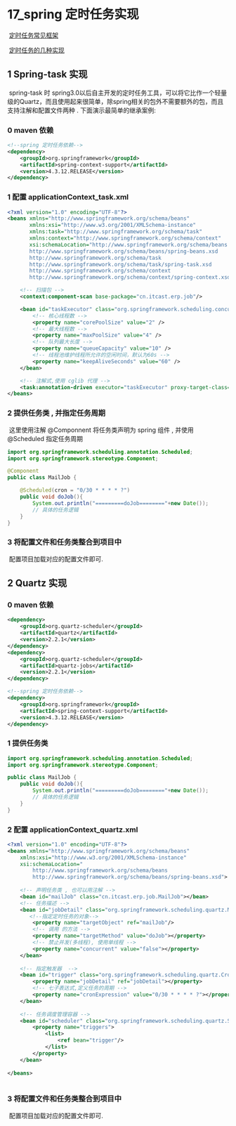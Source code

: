 # 17_spring 定时任务实现

​	[定时任务常见框架](https://www.jianshu.com/p/780235132d81)

​	[定时任务的几种实现](http://gong1208.iteye.com/blog/1773177)

## 1 Spring-task 实现

​	spring-task 时 spring3.0以后自主开发的定时任务工具，可以将它比作一个轻量级的Quartz，而且使用起来很简单，除spring相关的包外不需要额外的包，而且支持注解和配置文件两种 . 下面演示最简单的继承案例:

### 0 maven 依赖

```xml
<!--spring 定时任务依赖-->
<dependency>
    <groupId>org.springframework</groupId>
    <artifactId>spring-context-support</artifactId>
    <version>4.3.12.RELEASE</version>
</dependency>
```

### 1 配置 applicationContext_task.xml

```xml
<?xml version="1.0" encoding="UTF-8"?>
<beans xmlns="http://www.springframework.org/schema/beans"
       xmlns:xsi="http://www.w3.org/2001/XMLSchema-instance"
       xmlns:task="http://www.springframework.org/schema/task"
       xmlns:context="http://www.springframework.org/schema/context"
       xsi:schemaLocation="http://www.springframework.org/schema/beans
       http://www.springframework.org/schema/beans/spring-beans.xsd
       http://www.springframework.org/schema/task
       http://www.springframework.org/schema/task/spring-task.xsd
       http://www.springframework.org/schema/context
       http://www.springframework.org/schema/context/spring-context.xsd">

    <!-- 扫描包 -->
    <context:component-scan base-package="cn.itcast.erp.job"/>

    <bean id="taskExecutor" class="org.springframework.scheduling.concurrent.ThreadPoolTaskExecutor">
        <!-- 核心线程数 -->
        <property name="corePoolSize" value="2" />
        <!-- 最大线程数 -->
        <property name="maxPoolSize" value="4" />
        <!-- 队列最大长度 -->
        <property name="queueCapacity" value="10" />
        <!-- 线程池维护线程所允许的空闲时间，默认为60s -->
        <property name="keepAliveSeconds" value="60" />
    </bean>

    <!-- 注解式,使用 cglib 代理 -->
    <task:annotation-driven executor="taskExecutor" proxy-target-class="true"/>
</beans>

```

### 2 提供任务类 , 并指定任务周期

​	这里使用注解 @Componnent 将任务类声明为 spring 组件 , 并使用 @Scheduled  指定任务周期

```java
import org.springframework.scheduling.annotation.Scheduled;
import org.springframework.stereotype.Component;

@Component
public class MailJob {

	@Scheduled(cron = "0/30 * * * * ?")
	public void doJob(){
		System.out.println("=========doJob========"+new Date());
		// 具体的任务逻辑
	}
}
```

### 3 将配置文件和任务类整合到项目中

​	配置项目加载对应的配置文件即可.

## 2 Quartz 实现

### 0 maven 依赖

```xml
<dependency>
    <groupId>org.quartz-scheduler</groupId>
    <artifactId>quartz</artifactId>
    <version>2.2.1</version>
</dependency>
<dependency>
    <groupId>org.quartz-scheduler</groupId>
    <artifactId>quartz-jobs</artifactId>
    <version>2.2.1</version>
</dependency>

<!--spring 定时任务依赖-->
<dependency>
    <groupId>org.springframework</groupId>
    <artifactId>spring-context-support</artifactId>
    <version>4.3.12.RELEASE</version>
</dependency>
```

### 1 提供任务类

```java
import org.springframework.scheduling.annotation.Scheduled;
import org.springframework.stereotype.Component;

public class MailJob {
	public void doJob(){
		System.out.println("=========doJob========"+new Date());
		// 具体的任务逻辑
	}
}
```

### 2 配置 applicationContext_quartz.xml

```xml
<?xml version="1.0" encoding="UTF-8"?>
<beans xmlns="http://www.springframework.org/schema/beans"
	xmlns:xsi="http://www.w3.org/2001/XMLSchema-instance" 
	xsi:schemaLocation="
		http://www.springframework.org/schema/beans 
		http://www.springframework.org/schema/beans/spring-beans.xsd">  
	
	<!-- 声明任务类 , 也可以用注解 -->
	<bean id="mailJob" class="cn.itcast.erp.job.MailJob"></bean>
	<!-- 任务描述 -->
	<bean id="jobDetail" class="org.springframework.scheduling.quartz.MethodInvokingJobDetailFactoryBean">
       <!--指定定时任务的对象-->
        <property name="targetObject" ref="mailJob"/>
		<!-- 调用 的方法 -->
		<property name="targetMethod" value="doJob"></property>
		<!-- 禁止并发(多线程), 使用单线程 -->
		<property name="concurrent" value="false"></property>
	</bean>
  
	<!-- 指定触发器  -->
	<bean id="trigger" class="org.springframework.scheduling.quartz.CronTriggerFactoryBean">
		<property name="jobDetail" ref="jobDetail"></property>
		<!-- 七子表达式,定义任务的周期 -->
		<property name="cronExpression" value="0/30 * * * * ?"></property>
	</bean>
  
	<!-- 任务调度管理容器 -->
	<bean id="scheduler" class="org.springframework.scheduling.quartz.SchedulerFactoryBean" >
		<property name="triggers">
			<list>
				<ref bean="trigger"/>
			</list>
		</property>
	</bean>
	
</beans>
	
```

### 3 将配置文件和任务类整合到项目中

​	配置项目加载对应的配置文件即可.